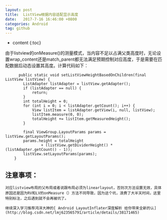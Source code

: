 ```yaml
---
layout: post
title:  ListView根据内容适配显示高度
date:   2017-7-16 16:46:00 +0800
categories: Android
tag: github
---
```

* content
{:toc}

由于listview的onMeasure()的测量模式，当内容不足以占满父类高度时，无论设置wrap_content还是match_parent都无法满足预期控制对应高度，于是需要在匹配数据后动态设置其高度。计算代码如下：



```
      public static void setListViewHeightBasedOnChildren(final ListView listView) {
        ListAdapter listAdapter = listView.getAdapter();
        if (listAdapter == null) {
            return;
        }
        int totalHeight = 0;
        for (int i = 0; i < listAdapter.getCount(); i++) {
            View listItem = listAdapter.getView(i, null, listView);
            listItem.measure(0, 0);
            totalHeight += listItem.getMeasuredHeight();
        }

        final ViewGroup.LayoutParams params = listView.getLayoutParams();
        params.height = totalHeight
                + (listView.getDividerHeight() * (listAdapter.getCount() - 1));
        listView.setLayoutParams(params);
    }
```


注意事项：
---------
    对应listview布局的父布局或者说跟布局必须为linearlayout，否则次方法设置无效，具体原因还是因为RV和LV的onMeasure（）方法不同导致，因为这个坑，浪费了大半天时间，这里特别标注，之后遇到就不会再被坑了。
    
    继续深入学习推荐鸿洋大神的[ Android LayoutInflater深度解析 给你带来全新的认](http://blog.csdn.net/lmj623565791/article/details/38171465)